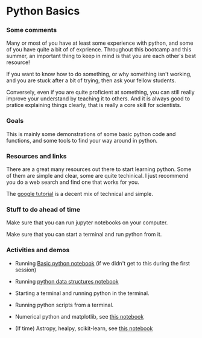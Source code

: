 # Python Basics

### Some comments

Many or most  of you have at least some experience with python, and some of you have quite a bit of of exprience. Throughout this bootcamp and this summer, an important thing to keep in mind is that  you are each other's best resource!

If you want to know how to do something, or why something isn't working, and you are stuck after a bit of trying, then ask your fellow students.

Conversely, even if you are quite proficient at something, you can still really improve your understand by teaching it to others.  And it is always good to pratice explaining things clearly, that is really a core skill for scientists.


### Goals

This is mainly some demonstrations of some basic python code and functions, and some tools to find your way around in python.

### Resources and links

There are a great many resources out there to start learning python.  Some of them are simple and clear, some are quite techinical.   I 
just recommend you do a web search and find one that works for you.

The [google tutorial](https://developers.google.com/edu/python/) is a decent mix of technical and simple.  

### Stuff to do ahead of time

Make sure that you can run jupyter notebooks on your computer.  

Make sure that you can start a terminal and run python from it.

### Activities and demos

- Running [Basic python notebook](../../Python/Python%20(1).ipynb) (if we didn't get to this during the first session)

- Running [python data structures notebook](../../Python/Python%20(2).ipynb)

- Starting a terminal and running python in the terminal.

- Running python scripts from a terminal.

- Numerical python and matplotlib, see [this notebook](../Python/Python%20(3).ipynb)

- (If time) Astropy, healpy, scikit-learn, see [this notebook](../Python/Python%20(5).ipynb)
 


